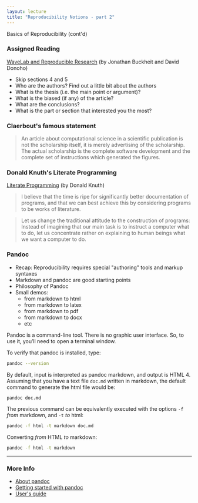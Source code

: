 ```yaml
---
layout: lecture
title: "Reproducibility Notions - part 2"
---
```


<p class="message">
  Basics of Reproducibility (cont'd)
</p>


### Assigned Reading

<a href="http://statweb.stanford.edu/~wavelab/Wavelab_850/wavelab.pdf" target="_blank"><i class="fa fa-newspaper-o" aria-hidden="true"></i> WaveLab and Reproducible Research</a> (by Jonathan Buckheit and David Donoho)

- Skip sections 4 and 5
- Who are the authors? Find out a little bit about the authors
- What is the thesis (i.e. the main point or argument)?
- What is the biased (if any) of the article?
- What are the conclusions?
- What is the part or section that interested you the most?


### Claerbout's famous statement

> An article about computational science in a scientific publication 
> is not the scholarship itself, it is merely advertising of the scholarship. 
> The actual scholarship is the complete software development and 
> the complete set of instructions which generated the figures.


### Donald Knuth's Literate Programming

<a href="http://www.literateprogramming.com/knuthweb.pdf" target="_blank">
Literate Programming</a> (by Donald Knuth)

> I believe that the time is ripe for significantly better documentation 
> of programs, and that we can best achieve this by considering programs
> to be works of literature.

> Let us change the traditional attitude to the construction of programs: 
> Instead of imagining that our main task is to instruct a computer what to do, 
> let us concentrate rather on explaining to human beings what we want a computer to do.


### Pandoc

- Recap: Reproducibility requires special "authoring" tools and markup syntaxes
- Markdown and pandoc are good starting points
- Philosophy of Pandoc
- Small demos:
	+ from markdown to html
	+ from markdown to latex
	+ from markdown to pdf
	+ from markdown to docx
	+ etc

Pandoc is a command-line tool. There is no graphic user interface. 
So, to use it, you’ll need to open a terminal window.

To verify that pandoc is installed, type:

```bash
pandoc --version
```

By default, input is interpreted as pandoc markdown, and output is HTML 4.
Assuming that you have a text file `doc.md` written in markdown,
the default command to generate the html file would be:
```bash
pandoc doc.md
``` 

The previous command can be equivalently executed with the options
`-f` _from_ markdown, and `-t` _to_ html: 
```bash
pandoc -f html -t markdown doc.md
```

Converting _from_ HTML _to_ markdown: 
```bash
pandoc -f html -t markdown
```

-----

<h3>
	<span class="fa fa-info-circle fa-lg main-list-item-icon"></span>
	More Info
</h3>

- [About pandoc](http://pandoc.org/index.html)
- [Getting started with pandoc](http://pandoc.org/getting-started.html)
- [User's guide](http://pandoc.org/MANUAL.html)

